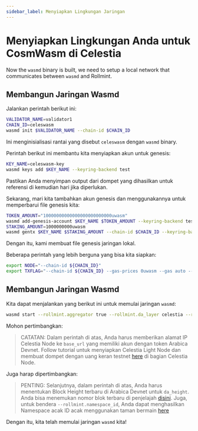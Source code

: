 ```yaml
---
sidebar_label: Menyiapkan Lingkungan Jaringan
---
```


# Menyiapkan Lingkungan Anda untuk CosmWasm di Celestia

Now the `wasmd` binary is built, we need to setup a local network that communicates between `wasmd` and Rollmint.

## Membangun Jaringan Wasmd

Jalankan perintah berikut ini:

```sh
VALIDATOR_NAME=validator1
CHAIN_ID=celeswasm
wasmd init $VALIDATOR_NAME --chain-id $CHAIN_ID
```

Ini menginisialisasi rantai yang disebut `celeswasm` dengan `wasmd` binary.

Perintah berikut ini membantu kita menyiapkan akun untuk genesis:

```sh
KEY_NAME=celeswasm-key
wasmd keys add $KEY_NAME --keyring-backend test
```

Pastikan Anda menyimpan output dari dompet yang dihasilkan untuk referensi di kemudian hari jika diperlukan.

Sekarang, mari kita tambahkan akun genesis dan menggunakannya untuk memperbarui file genesis kita:

```sh
TOKEN_AMOUNT="10000000000000000000000000uwasm"
wasmd add-genesis-account $KEY_NAME $TOKEN_AMOUNT --keyring-backend test
STAKING_AMOUNT=1000000000uwasm
wasmd gentx $KEY_NAME $STAKING_AMOUNT --chain-id $CHAIN_ID --keyring-backend test
```

Dengan itu, kami membuat file genesis jaringan lokal.

Beberapa perintah yang lebih berguna yang bisa kita siapkan:

<!-- markdownlint-disable MD013 -->
```sh
export NODE="--chain-id ${CHAIN_ID}"
export TXFLAG="--chain-id ${CHAIN_ID} --gas-prices 0uwasm --gas auto --gas-adjustment 1.3"
```
<!-- markdownlint-enable MD013 -->

## Membangun Jaringan Wasmd

Kita dapat menjalankan yang berikut ini untuk memulai jaringan `wasmd`:

<!-- markdownlint-disable MD013 -->
```sh
wasmd start --rollmint.aggregator true --rollmint.da_layer celestia --rollmint.da_config='{"base_url":"http://XXX.XXX.XXX.XXX:26658","timeout":60000000000,"gas_limit":6000000}' --rollmint.namespace_id 000000000000FFFF --rollmint.da_start_height XXXXX
```
<!-- markdownlint-enable MD013 -->

Mohon pertimbangkan:

> CATATAN: Dalam perintah di atas, Anda harus memberikan alamat IP Celestia Node ke `base_url` yang memiliki akun dengan token Arabica Devnet. Follow tutorial untuk menyiapkan Celestia Light Node dan membuat dompet dengan uang keran testnet [here](./node-tutorial.md) di bagian Celestia Node.

Juga harap dipertimbangkan:

> PENTING: Selanjutnya, dalam perintah di atas, Anda harus menentukan Block Height terbaru di Arabica Devnet untuk `da_height`. Anda bisa menemukan nomor blok terbaru di penjelajah [disini](https://explorer.celestia.observer/arabica). Juga, untuk bendera `--rollmint.namespace_id`, Anda dapat menghasilkan Namespace acak ID acak menggunakan taman bermain [here](https://go.dev/play/p/7ltvaj8lhRl)

Dengan itu, kita telah memulai jaringan `wasmd` kita!
